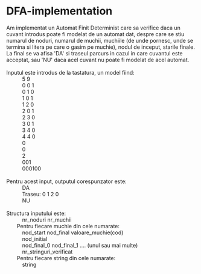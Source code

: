# DFA-implementation

Am implementat un Automat Finit Determinist care sa verifice daca un cuvant introdus poate fi modelat de un automat dat, despre care se stiu numarul de noduri, numarul de muchii, muchiile (de unde pornesc, unde se termina si litera pe care o gasim pe muchie), nodul de inceput, starile finale.<br />
La final se va afisa 'DA' si traseul parcurs in cazul in care cuvantul este acceptat, sau 'NU' daca acel cuvant nu poate fi modelat de acel automat. <br /><br />
Inputul este introdus de la tastatura, un model fiind:<br/>
&emsp;&emsp;&emsp;5 9<br/>
&emsp;&emsp;&emsp;0 0 1<br/>
&emsp;&emsp;&emsp;0 1 0<br/>
&emsp;&emsp;&emsp;1 0 1<br/>
&emsp;&emsp;&emsp;1 2 0<br/>
&emsp;&emsp;&emsp;2 0 1<br/>
&emsp;&emsp;&emsp;2 3 0<br/>
&emsp;&emsp;&emsp;3 0 1<br/>
&emsp;&emsp;&emsp;3 4 0<br/>
&emsp;&emsp;&emsp;4 4 0<br/>
&emsp;&emsp;&emsp;0<br/>
&emsp;&emsp;&emsp;0<br/>
&emsp;&emsp;&emsp;2<br/>
&emsp;&emsp;&emsp;001<br/>
&emsp;&emsp;&emsp;000100<br/><br/>
Pentru acest input, outputul corespunzator este: <br/>
&emsp;&emsp;&emsp;DA<br/>
&emsp;&emsp;&emsp;Traseu: 0 1 2 0 <br/>
&emsp;&emsp;&emsp;NU<br/><br/>
Structura inputului este: <br />
&emsp;&emsp;&emsp;nr_noduri nr_muchii<br/>
&emsp;&emsp;Pentru fiecare muchie din cele numarate:<br/>
&emsp;&emsp;&emsp;nod_start nod_final valoare_muchie(cod)<br/>
&emsp;&emsp;&emsp;nod_initial<br/>
&emsp;&emsp;&emsp;nod_final_0 nod_final_1 .... (unul sau mai multe)<br/>
&emsp;&emsp;&emsp;nr_stringuri_verificat<br/>
&emsp;&emsp;Pentru fiecare string din cele numarate:<br/>
&emsp;&emsp;&emsp;string<br/>
  
